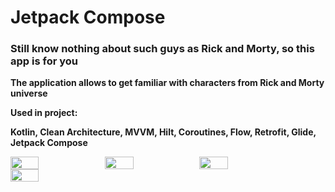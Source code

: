 # Jetpack Compose
### Still know nothing about such guys as Rick and Morty, so this app is for you

**The application allows to get familiar with characters from Rick and Morty universe**

**Used in project:**

**Kotlin, Clean Architecture, MVVM, Hilt, Coroutines, Flow, 
Retrofit, Glide, Jetpack Compose**

<div style="display:flex;flex-wrap:wrap;">
<img src="https://github.com/VladimirMityugov/compose_app/assets/118269028/36ed1715-9f2e-4c92-b508-e0e7b8aa78e4" width=30% height=30%>
<img src="https://github.com/VladimirMityugov/compose_app/assets/118269028/f4ea8c8e-6719-41fa-95b6-9aaa02e1cb2e" width=30% height=30%>
<img src="https://github.com/VladimirMityugov/compose_app/assets/118269028/c7619235-2398-43cc-8aea-d53ae963050e" width=30% height=30%>
</div>

<div style="display:flex;flex-wrap:wrap;">
<img src="https://github.com/VladimirMityugov/compose_app/assets/118269028/13b2cecf-c0d6-4e8e-b739-acab9e97488b" width=30% height=30%>
</div>

